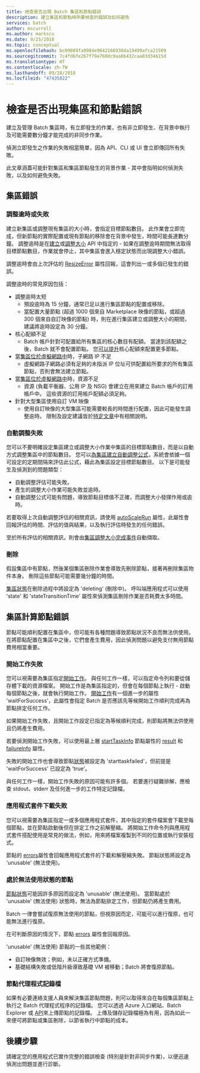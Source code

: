 ```yaml
---
title: 檢查是否出現 Batch 集區和節點錯誤
description: 建立集區和節點時所要檢查的錯誤及如何避免
services: batch
author: mscurrell
ms.author: markscu
ms.date: 9/25/2018
ms.topic: conceptual
ms.openlocfilehash: bc09089fa9984e9042166938da19499afca21509
ms.sourcegitcommit: 7c4fd6fe267f79e760dc9aa8b432caa03d34615d
ms.translationtype: HT
ms.contentlocale: zh-TW
ms.lasthandoff: 09/28/2018
ms.locfileid: "47435822"
---
```

# <a name="checking-for-pool-and-node-errors"></a>檢查是否出現集區和節點錯誤

建立及管理 Batch 集區時，有立即發生的作業，也有非立即發生、在背景中執行及可能需要數分鐘才能完成的非同步作業。

偵測立即發生之作業的失敗相當簡單，因為 API、CLI 或 UI 會立即傳回所有失敗。

此文章涵蓋可能針對集區和集區節點發生的背景作業 - 其中會指明如何偵測失敗，以及如何避免失敗。

## <a name="pool-errors"></a>集區錯誤

### <a name="resize-timeout-or-failure"></a>調整逾時或失敗

建立新集區或調整現有集區的大小時，會指定目標節點數目。  此作業會立即完成，但新節點的實際配置或現有節點的移除會在背景中發生，時間可能長達數分鐘。  調整逾時是在[建立](https://docs.microsoft.com/rest/api/batchservice/pool/add)或[調整大小](https://docs.microsoft.com/rest/api/batchservice/pool/resize) API 中指定的 - 如果在調整逾時期間無法取得目標節點數目，作業就會停止，其中集區會進入穩定狀態而出現調整大小錯誤。

調整逾時會由上次評估的 [ResizeError](https://docs.microsoft.com/rest/api/batchservice/pool/get#resizeerror) 屬性回報，這會列出一或多個已發生的錯誤。

調整逾時的常見原因包括：
- 調整逾時太短
  - 預設逾時為 15 分鐘，通常已足以進行集區節點的配置或移除。
  - 當配置大量節點 (超過 1000 個來自 Marketplace 映像的節點，或超過 300 個來自自訂映像的節點) 時，則在進行集區建立或調整大小的期間，建議將逾時設定為 30 分鐘。
- 核心配額不足
  - Batch 帳戶針對可配置給所有集區的核心數目有配額。  當達到該配額之後，Batch 就不會配置節點。  您[可以提升](https://docs.microsoft.com/azure/batch/batch-quota-limit)核心配額來配置更多節點。
- 當[集區位於虛擬網路中](https://docs.microsoft.com/azure/batch/batch-virtual-network)時，子網路 IP 不足
  - 虛擬網路子網路必須有足夠的未指派 IP 位址可供配置給所要求的所有集區節點，否則會無法建立節點。
- 當[集區位於虛擬網路中](https://docs.microsoft.com/azure/batch/batch-virtual-network)時，資源不足
  - 資源 (負載平衡器、公用 IP 及 NSG) 會建立在用來建立 Batch 帳戶的訂用帳戶中。  這些資源的訂用帳戶配額必須足夠。
- 針對大型集區使用自訂 VM 映像
  - 使用自訂映像的大型集區可能需要較長的時間進行配置，因此可能發生調整逾時。  限制及設定建議皆於[特定文章](https://docs.microsoft.com/azure/batch/batch-custom-images)中有相關說明。 

### <a name="auto-scale-failures"></a>自動調整失敗

您可以不要明確設定集區建立或調整大小作業中集區的目標節點數目，而是以自動方式調整集區中的節點數目。  您可以[為集區建立自動調整公式](https://docs.microsoft.com/azure/batch/batch-automatic-scaling)，系統會依據一個可設定的定期間隔來評估此公式，藉此為集區設定目標節點數目。  以下是可能發生及偵測到的問題類型：

- 自動調整評估可能失敗。
- 產生的調整大小作業可能失敗並逾時。
- 自動調整公式可能有問題，導致節點目標值不正確，而調整大小發揮作用或逾時。

若要取得上次自動調整評估的相關資訊，請使用 [autoScaleRun](https://docs.microsoft.com/rest/api/batchservice/pool/get#autoscalerun) 屬性，此屬性會回報評估的時間、評估的值與結果，以及執行評估時發生的任何錯誤。

至於所有評估的相關資訊，則會由[集區調整大小完成事件](https://docs.microsoft.com/azure/batch/batch-pool-resize-complete-event)自動擷取。

### <a name="delete"></a>刪除

假設集區中有節點，然後某個集區刪除作業會導致先刪除節點，接著再刪除集區物件本身。  刪除這些節點可能需要幾分鐘的時間。

[集區狀態](https://docs.microsoft.com/rest/api/batchservice/pool/get#poolstate)在刪除過程中將設定為 'deleting' \(刪除中\)。  呼叫端應用程式可以使用 'state' 和 'stateTransitionTime' 屬性來偵測集區刪除作業是否耗費太多時間。

## <a name="pool-compute-node-errors"></a>集區計算節點錯誤

節點可能順利配置在集區中，但可能有各種問題導致節點狀況不良而無法供使用。  在將節點配置在集區中之後，它們會產生費用，因此偵測問題以避免支付無用節點費用相當重要。

### <a name="start-task-failure"></a>開始工作失敗

您可以視需要為集區指定[開始工作](https://docs.microsoft.com/rest/api/batchservice/pool/add#starttask)。  與任何工作一樣，可以指定命令列和要從儲存體下載的資源檔案。  開始工作是為集區指定的，但會在每個節點上執行 - 啟動每個節點之後，就會執行開始工作。  [開始工作](https://docs.microsoft.com/rest/api/batchservice/pool/add#starttask)有一個進一步的屬性 'waitForSuccess'，此屬性會指定 Batch 是否應該先等候開始工作順利完成再為節點排定任何工作。

如果開始工作失敗，且開始工作設定已指定為等候順利完成，則節點將無法供使用且仍將產生費用。

若要偵測開始工作失敗，可以使用最上層 [startTaskInfo](https://docs.microsoft.com/rest/api/batchservice/computenode/get#starttaskinformation) 節點屬性的 [result](https://docs.microsoft.com/rest/api/batchservice/computenode/get#taskexecutionresult) 和 [failureInfo](https://docs.microsoft.com/rest/api/batchservice/computenode/get#taskfailureinformation) 屬性。

失敗的開始工作也會導致節點[狀態](https://docs.microsoft.com/rest/api/batchservice/computenode/get#computenodestate)被設定為 'starttaskfailed'，但前提是 'waitForSuccess' 已設定為 'true'。

與任何工作一樣，開始工作失敗的原因可能有許多個。  若要進行疑難排解，應檢查 stdout、stderr 及任何進一步的工作特定記錄檔。

### <a name="application-package-download-failure"></a>應用程式套件下載失敗

您可以視需要為集區指定一或多個應用程式套件，其中指定的套件檔案會下載至每個節點，並在節點啟動後但在排定工作之前解壓縮。  將開始工作命令列與應用程式套件搭配使用是常見的做法，例如，用來將檔案複製到不同的位置或執行安裝程式。

節點的 [errors](https://docs.microsoft.com/rest/api/batchservice/computenode/get#computenodeerror)屬性會回報應用程式套件的下載和解壓縮失敗。  節點狀態將設定為 'unusable' \(無法使用\)。

### <a name="node-in-unusable-state"></a>處於無法使用狀態的節點

[節點狀態](https://docs.microsoft.com/rest/api/batchservice/computenode/get#computenodestate)可能因許多原因而設定為 'unusable' \(無法使用\)。  當節點處於 'unusable' \(無法使用\) 狀態時，無法為節點排定工作，但節點仍將產生費用。

Batch 一律會嘗試復原無法使用的節點，但視原因而定，可能可以進行復原，也可能無法進行復原。

在可判斷原因的情況下，節點 [errors](https://docs.microsoft.com/rest/api/batchservice/computenode/get#computenodeerror) 屬性會回報原因。

'unusable' \(無法使用\) 節點的一些其他範例：

- 自訂映像無效；例如，未以正確方式準備。
- 基礎結構失敗或低階升級導致基礎 VM 被移動；Batch 將會復原節點。

### <a name="node-agent-log-files"></a>節點代理程式記錄檔

如果有必要連絡支援人員來解決集區節點問題，則可以取得來自在每個集區節點上執行之 Batch 代理程式程序的記錄檔。  您可以透過 Azure 入口網站、Batch Explorer 或 [API](https://docs.microsoft.com/rest/api/batchservice/computenode/uploadbatchservicelogs)來上傳節點的記錄檔。  上傳及儲存記錄檔極為有用，因為如此一來便可將節點或集區刪除，以節省執行中節點的成本。

## <a name="next-steps"></a>後續步驟

請確定您的應用程式已實作完整的錯誤檢查 (特別是針對非同步作業)，以便迅速偵測出問題並進行診斷。
